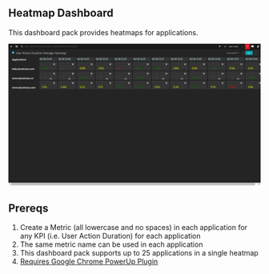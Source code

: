 ## Heatmap Dashboard
This dashboard pack provides heatmaps for applications. 

![Heatmap Dashboard](HM.png)

## Prereqs
1. Create a Metric (all lowercase and no spaces) in each application for any KPI (i.e. User Action Duration) for each application
2. The same metric name can be used in each application
3. This dashboard pack supports up to 25 applications in a single heatmap
4. [Requires Google Chrome PowerUp Plugin](https://chrome.google.com/webstore/detail/dynatrace-dashboard-power/dmpgdhbpdodhddciokonbahhbpaalmco)

